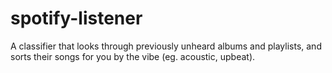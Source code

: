 # spotify-listener
A classifier that looks through previously unheard albums and playlists, and sorts their songs for you by the vibe (eg. acoustic, upbeat).
